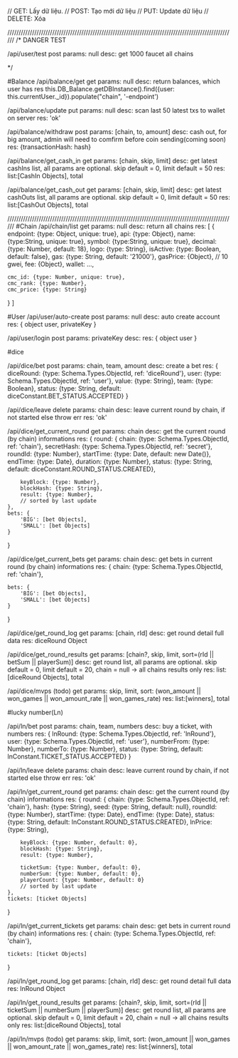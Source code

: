 // GET: Lấy dữ liệu.
// POST: Tạo mới dữ liệu
// PUT: Update dữ liệu
// DELETE: Xóa

//////////////////////////////////////////////////////////////////////////////////////////////////////
/*
    DANGER TEST

/api/user/test
post
params: null
desc: get 1000 faucet all chains

*/

#Balance
/api/balance/get
get
params: null
desc: return balances, which user has
res this.DB_Balance.getDBInstance().find({user: this.currentUser._id}).populate("chain", '-endpoint')

/api/balance/update
put
params: null
desc: scan last 50 latest txs to wallet on server
res: 'ok'

/api/balance/withdraw
post
params: [chain, to, amount]
desc: cash out, for big amount, admin will need to comfirm before coin sending(coming soon)
res: {transactionHash: hash}

/api/balance/get_cash_in
get
params: [chain, skip, limit]
desc: get latest cashIns list, all params are optional. skip default =  0, limit default = 50
res: list:[CashIn Objects], total

/api/balance/get_cash_out
get
params: [chain, skip, limit]
desc: get latest cashOuts list, all params are optional. skip default =  0, limit default = 50
res: list:[CashOut Objects], total

//////////////////////////////////////////////////////////////////////////////////////////////////////
#Chain
/api/chain/list
get
params: null
desc: return all chains
res: [
    {
    endpoint: {type: Object, unique: true},
    api: {type: Object},
    name: {type:String, unique: true},
    symbol: {type:String,  unique: true},
    decimal: {type: Number, default: 18},
    logo: {type: String},
    isActive: {type: Boolean, default: false},
    gas: {type: String, default: '21000'},
    gasPrice: {Object}, // 10 gwei,
    fee: {Object},
    wallet: ...,

    cmc_id: {type: Number, unique: true},
    cmc_rank: {type: Number},
    cmc_price: {type: String}
}
]

#User
/api/user/auto-create
post
params: null
desc: auto create account
res: {
    object user,
    privateKey
}

/api/user/login
post
params: privateKey
desc:
res: {
    object user
}

#dice

/api/dice/bet
post
params: chain, team, amount
desc: create a bet
res: {
    diceRound: {type: Schema.Types.ObjectId, ref: 'diceRound'},
    user: {type: Schema.Types.ObjectId, ref: 'user'},
    value: {type: String},
    team: {type: Boolean},
    status: {type: String, default: diceConstant.BET_STATUS.ACCEPTED}
}

/api/dice/leave
delete
params: chain
desc: leave current round by chain, if not started else throw err
res: 'ok'

/api/dice/get_current_round
get
params: chain
desc: get the current round (by chain) informations
res:
{ 
    round: {
        chain: {type: Schema.Types.ObjectId, ref: 'chain'},
        secretHash: {type: Schema.Types.ObjectId, ref: 'secret'}, 
        roundId: {type: Number},
        startTime: {type: Date, default: new Date()},
        endTime: {type: Date},
        duration: {type: Number},
        status: {type: String, default: diceConstant.ROUND_STATUS.CREATED},

        keyBlock: {type: Number},
        blockHash: {type: String},
        result: {type: Number},
        // sorted by last update
    },
    bets: {
        'BIG': [bet Objects],
        'SMALL': [bet Objects]
    }
}

/api/dice/get_current_bets
get
params: chain
desc: get bets in current round (by chain) informations
res: {
    chain: {type: Schema.Types.ObjectId, ref: 'chain'},

    bets: {
        'BIG': [bet Objects],
        'SMALL': [bet Objects]
    }
}

/api/dice/get_round_log
get
params: [chain, rId]
desc:   get round detail
        full data
res: diceRound Object

/api/dice/get_round_results
get
params: [chain?, skip, limit, sort=(rId || betSum || playerSum)]
desc:   get round list, all params are optional. skip default =  0, limit default = 20, chain = null -> all chains
        results only
res: list:[diceRound Objects], total

/api/dice/mvps (todo)
get
params: skip, limit, sort: (won_amount || won_games || won_amount_rate || won_games_rate)
res: list:[winners], total

#lucky number(Ln)

/api/ln/bet
post
params: chain, team, numbers
desc: buy a ticket, with numbers
res: {
    lnRound: {type: Schema.Types.ObjectId, ref: 'lnRound'},
    user: {type: Schema.Types.ObjectId, ref: 'user'},
    numberFrom: {type: Number},
    numberTo: {type: Number},
    status: {type: String, default: lnConstant.TICKET_STATUS.ACCEPTED}
}

/api/ln/leave
delete
params: chain
desc: leave current round by chain, if not started else throw err
res: 'ok'

/api/ln/get_current_round
get
params: chain
desc: get the current round (by chain) informations
res:
{ 
    round: {
        chain: {type: Schema.Types.ObjectId, ref: 'chain'},
        hash: {type: String},
        seed: {type: String, default: null},
        roundId: {type: Number},
        startTime: {type: Date},
        endTime: {type: Date},
        status: {type: String, default: lnConstant.ROUND_STATUS.CREATED},
        lnPrice: {type: String},

        keyBlock: {type: Number, default: 0},
        blockHash: {type: String},
        result: {type: Number},

        ticketSum: {type: Number, default: 0},
        numberSum: {type: Number, default: 0},
        playerCount: {type: Number, default: 0}
        // sorted by last update
    },
    tickets: [ticket Objects]
}

/api/ln/get_current_tickets
get
params: chain
desc: get bets in current round (by chain) informations
res: {
    chain: {type: Schema.Types.ObjectId, ref: 'chain'},

    tickets: [ticket Objects]
}

/api/ln/get_round_log
get
params: [chain, rId]
desc:   get round detail
        full data
res: lnRound Object

/api/ln/get_round_results
get
params: [chain?, skip, limit, sort=(rId || ticketSum || numberSum || playerSum)]
desc:   get round list, all params are optional. skip default =  0, limit default = 20, chain = null -> all chains
        results only
res: list:[diceRound Objects], total

/api/ln/mvps (todo)
get
params: skip, limit, sort: (won_amount || won_games || won_amount_rate || won_games_rate)
res: list:[winners], total

